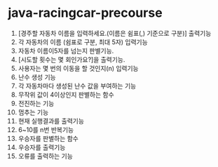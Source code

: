 # java-racingcar-precourse

1. [경주할 자동차 이름을 입력하세요.(이름은 쉼표(,) 기준으로 구분)] 출력기능
2. 각 자동차의 이름 (쉼표로 구분, 최대 5자) 입력기능
3. 자동차 이름이5자를 넘는지 판별기능.
4. [시도할 횟수는 몇 회인가요?]을 출력기능.
5. 사용자는 몇 번의 이동을 할 것인지(n) 입력기능
6. 난수 생성 기능
7. 각 자동차마다 생성된 난수 값을 부여하는 기능
8. 무작위 값이 4이상인지 판별하는 함수
9. 전진하는 기능 
10. 멈추는 기능 
11. 현재 실행결과를 출력기능 
12. 6~10를 n번 반복기능 
13. 우승자를 판별하는 함수 
14. 우승자를 출력기능 
15. 오류를 출력하는 기능











